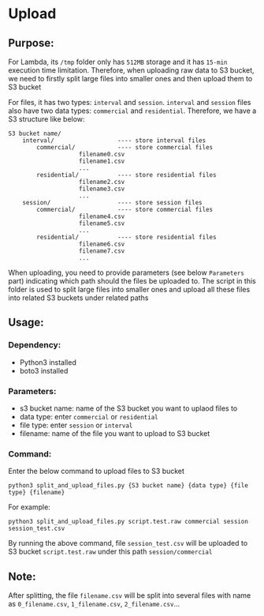 # Upload

## Purpose:
For Lambda, its `/tmp` folder only has `512MB` storage and it has `15-min` execution time limitation. Therefore, when uploading raw data to S3 bucket, we need to firstly split large files into smaller ones and then upload them to S3 bucket  

For files, it has two types:  `interval` and `session`. `interval` and `session` files also have two data types:  `commercial` and `residential`. Therefore, we have a S3 structure like below:  
```
S3 bucket name/
    interval/                  ---- store interval files
        commercial/            ---- store commercial files
                    filename0.csv
                    filename1.csv
                    ...
        residential/           ---- store residential files
                    filename2.csv
                    filename3.csv
                    ...
    session/                   ---- store session files
        commercial/            ---- store commercial files
                    filename4.csv
                    filename5.csv
                    ...
        residential/           ---- store residential files
                    filename6.csv
                    filename7.csv
                    ...
```

When uploading, you need to provide parameters (see below `Parameters` part) indicating which path should the files be uploaded to. The script in this folder is used to split large files into smaller ones and upload all these files into related S3 buckets under related paths

## Usage:

### Dependency:
- Python3 installed
- boto3 installed

### Parameters:
- s3 bucket name: name of the S3 bucket you want to uplaod files to  
- data type: enter `commercial` or `residential`  
- file type: enter `session` or `interval`  
- filename: name of the file you want to upload to S3 bucket  

### Command:
Enter the below command to upload files to S3 bucket
```
python3 split_and_upload_files.py {S3 bucket name} {data type} {file type} {filename}
```
For example:
```
python3 split_and_upload_files.py script.test.raw commercial session session_test.csv
```

By running the above command, file `session_test.csv` will be uploaded to S3 bucket `script.test.raw` under this path `session/commercial`

## Note:
After splitting, the file `filename.csv` will be split into several files with name as `0_filename.csv`, `1_filename.csv`, `2_filename.csv`...

